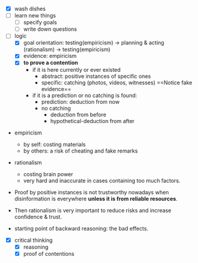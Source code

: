 - [x] wash dishes
- [ ] learn new things
	- [ ] specify goals
	- [ ] write down questions
- [ ] logic
	- [x] goal orientation: testing(empiricism) -> planning & acting (rationalism) -> testing(empiricism)
	- [x] evidence: empiricism
	- [x] **to prove a contention**
		- if it is here currently or ever existed
			- abstract: positive instances of specific ones
			- specific: catching (photos, videos, witnesses) ==Notice fake evidence==
		- if it is a prediction or no catching is found: 
			- prediction: deduction from now
			- no catching
				- deduction from before
				- hypothetical-deduction from after
				 
		

- empiricism
	- by self: costing materials
	- by others: a risk of cheating and fake remarks  
- rationalism
	- costing brain power
	- very hard and inaccurate in cases containing too much factors.

- Proof by positive instances is not trustworthy nowadays when disinformation is everywhere **unless it is from reliable resources**.
- Then rationalism is very important to reduce risks and increase confidence & trust.

- starting point of backward reasoning: the bad effects. 
- [x] critical thinking
	- [x] reasoning
	- [x] proof of contentions
<!--stackedit_data:
eyJoaXN0b3J5IjpbMTg3NjAyNDc2OF19
-->